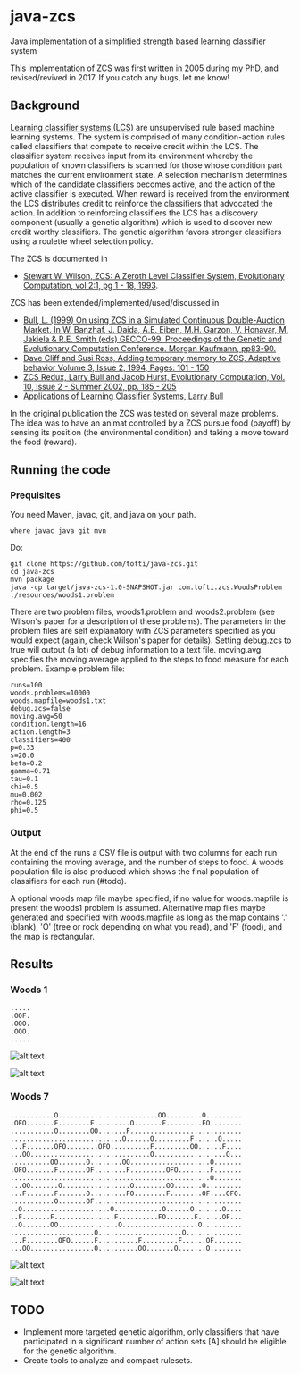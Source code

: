 # java-zcs
Java implementation of a simplified strength based learning classifier system

This implementation of ZCS was first written in 2005 during my PhD, and revised/revived in 2017. If you catch any bugs, let me know!

## Background

[Learning classifier systems (LCS)](https://en.wikipedia.org/wiki/Learning_classifier_system) are unsupervised rule based machine learning systems. The system is comprised of many condition-action rules called classifiers that compete to receive credit within the LCS. The classifier system receives input from its environment whereby the population of known classifiers is scanned for those whose condition part matches the current environment state. A selection mechanism determines which of the candidate classifiers becomes active, and the action of the active classifier is executed. When reward is received from the environment the LCS distributes credit to reinforce the classifiers that advocated the action. In addition to reinforcing classifiers the LCS has a discovery component (usually a genetic algorithm) which is used to discover new credit worthy classifiers. The genetic algorithm favors stronger classifiers using a roulette wheel selection policy.

The ZCS is documented in
+ [Stewart W. Wilson, ZCS: A Zeroth Level Classifier System, Evolutionary Computation, vol 2:1, pg 1 - 18, 1993](http://www.eskimo.com/~wilson/ps/zcs.pdf).

ZCS has been extended/implemented/used/discussed in

+ [Bull, L. (1999) On using ZCS in a Simulated Continuous Double-Auction Market. In W. Banzhaf, J. Daida, A.E. Eiben, M.H. Garzon, V. Honavar, M. Jakiela & R.E. Smith (eds) GECCO-99: Proceedings of the Genetic and Evolutionary Computation Conference. Morgan Kaufmann, pp83-90.](http://www.cs.bham.ac.uk/~wbl/biblio/gecco1999/GA-806.pdf)
+ [Dave Cliff and Susi Ross, Adding temporary memory to ZCS, Adaptive behavior Volume 3, Issue 2, 1994, Pages: 101 - 150](http://journals.sagepub.com/doi/pdf/10.1177/105971239400300201)
+ [ZCS Redux, Larry Bull and Jacob Hurst, Evolutionary Computation, Vol. 10, Issue 2 - Summer 2002, pp. 185 - 205](http://www.mitpressjournals.org/doi/abs/10.1162/106365602320169848?journalCode=evco)
+ [Applications of Learning Classifier Systems, Larry Bull](http://www.springer.com/gp/book/9783540211099)


In the original publication the ZCS was tested on several maze problems. The idea was to have an animat controlled by a ZCS pursue food (payoff) by sensing its position (the environmental condition) and taking a move toward the food (reward). 

## Running the code
### Prequisites
You need Maven, javac, git, and java on your path.
```
where javac java git mvn
```
Do:
```
git clone https://github.com/tofti/java-zcs.git
cd java-zcs 
mvn package
java -cp target/java-zcs-1.0-SNAPSHOT.jar com.tofti.zcs.WoodsProblem ./resources/woods1.problem
```
There are two problem files, woods1.problem and woods2.problem (see Wilson's paper for a description of these problems). The parameters in the problem files are self explanatory with ZCS parameters specified as you would expect (again, check Wilson's paper for details). Setting debug.zcs to true will output (a lot) of debug information to a text file. moving.avg specifies the moving average applied to the steps to food measure for each problem. Example problem file:

```
runs=100
woods.problems=10000
woods.mapfile=woods1.txt
debug.zcs=false
moving.avg=50
condition.length=16
action.length=3
classifiers=400
p=0.33
s=20.0
beta=0.2
gamma=0.71
tau=0.1
chi=0.5
mu=0.002
rho=0.125
phi=0.5
```

### Output
At the end of the runs a CSV file is output with two columns for each run containing the moving average, and the number of steps to food. A woods population file is also produced which shows the final population of classifiers for each run (#todo).

A optional woods map file maybe specified, if no value for woods.mapfile is present the woods1 problem is assumed. Alternative map files maybe generated and specified with woods.mapfile as long as the map contains '.' (blank), 'O' (tree or rock depending on what you read), and 'F' (food), and the map is rectangular.
 
 
 ## Results
 ### Woods 1
 ```
.....
.OOF.
.OOO.
.OOO.
.....
```
![alt text](./resources/woods1_it.png "Woods1")

![alt text](./resources/woods1_wilson.png "Woods1")

 ### Woods 7
 ```   
 ...........O.........................OO.........O.........
 .OFO.......F........F.........O.......F.........FO........
...........O........OO.......F............................
............................O......O.........F......O.....
...F.......OFO........OFO..........F.........OO......F....
...OO..............................O..................O...
..........OO.......O........OO....................O.......
.OFO.......F.......OF........F.........OFO........F.......
..................................................O.......
...OO.......O.................O........OO.......O.........
...F.......F.......O.........FO........F........OF....OFO.
...........O.......OF.....................................
..O......................O............O......O.......O....
..F.......F...............F..........FO.......F......OF...
..O.......OO...............O...................O..........
.....................O.....................O..............
...F........OFO......F..........F.........F......OF.......
...OO................O..........OO.......O.......O........
```
![alt text](./resources/woods7_it.png "Woods1")

![alt text](./resources/woods7_wilson.png "Woods1")

## TODO
+ Implement more targeted genetic algorithm, only classifiers that have participated in a significant number of action sets [A] should be eligible for the genetic algorithm.
+ Create tools to analyze and compact rulesets.
